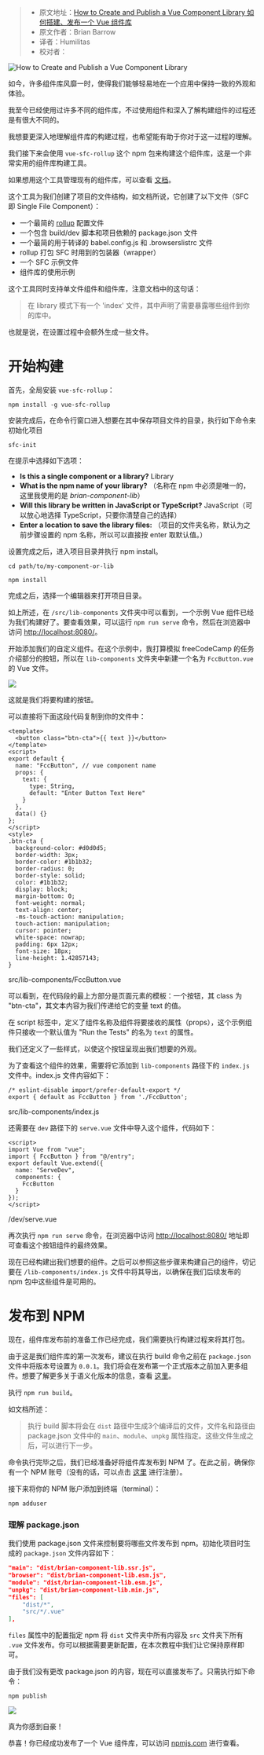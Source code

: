 > * 原文地址：[How to Create and Publish a Vue Component Library 如何搭建、发布一个 Vue 组件库](https://www.freecodecamp.org/news/how-to-create-and-publish-a-vue-component-library/)
> * 原文作者：Brian Barrow
> * 译者：Humilitas
> * 校对者：

![How to Create and Publish a Vue Component Library](https://www.freecodecamp.org/news/content/images/size/w2000/2020/07/trnava-university-BEEyeib-am8-unsplash.jpg)

如今，许多组件库风靡一时，使得我们能够轻易地在一个应用中保持一致的外观和体验。

我至今已经使用过许多不同的组件库，不过使用组件和深入了解构建组件的过程还是有很大不同的。

我想要更深入地理解组件库的构建过程，也希望能有助于你对于这一过程的理解。

我们接下来会使用 `vue-sfc-rollup` 这个 npm 包来构建这个组件库，这是一个非常实用的组件库构建工具。

如果想用这个工具管理现有的组件库，可以查看 [文档][1]。

这个工具为我们创建了项目的文件结构，如文档所说，它创建了以下文件（SFC 即 Single File Component）：

-   一个最简的 [rollup][2] 配置文件
-   一个包含 build/dev 脚本和项目依赖的 package.json 文件
-   一个最简的用于转译的 babel.config.js 和 .browserslistrc 文件
-   rollup 打包 SFC 时用到的包装器（wrapper）
-   一个 SFC 示例文件
-   组件库的使用示例

这个工具同时支持单文件组件和组件库，注意文档中的这句话：

> 在 library 模式下有一个 'index' 文件，其中声明了需要暴露哪些组件到你的库中。

也就是说，在设置过程中会额外生成一些文件。

# 开始构建

首先，全局安装 `vue-sfc-rollup`：

`npm install -g vue-sfc-rollup`

安装完成后，在命令行窗口进入想要在其中保存项目文件的目录，执行如下命令来初始化项目

`sfc-init`

在提示中选择如下选项：

-   **Is this a single component or a library?**  Library
-   **What is the npm name of your library?**  （名称在 npm 中必须是唯一的，这里我使用的是 _brian-component-lib_）
-   **Will this library be written in JavaScript or TypeScript?** JavaScript（可以放心地选择 TypeScript，只要你清楚自己的选择）
-   **Enter a location to save the library files:** （项目的文件夹名称，默认为之前步骤设置的 npm 名称，所以可以直接按 enter 取默认值。）

设置完成之后，进入项目目录并执行 npm install。

```
cd path/to/my-component-or-lib

npm install
```

完成之后，选择一个编辑器来打开项目目录。

如上所述，在 `/src/lib-components` 文件夹中可以看到，一个示例 Vue 组件已经为我们构建好了。要查看效果，可以运行 `npm run serve` 命令，然后在浏览器中访问 [http://localhost:8080/][3]。

开始添加我们的自定义组件。在这个示例中，我打算模拟 freeCodeCamp 的任务介绍部分的按钮，所以在 `lib-components` 文件夹中新建一个名为 `FccButton.vue` 的 Vue 文件。

![](https://www.freecodecamp.org/news/content/images/2020/07/Screen-Shot-2020-07-22-at-10.08.05-AM.png)

这就是我们将要构建的按钮。

可以直接将下面这段代码复制到你的文件中：

```vue
<template>
  <button class="btn-cta">{{ text }}</button>
</template>
<script>
export default {
  name: "FccButton", // vue component name
  props: {
    text: {
      type: String,
      default: "Enter Button Text Here"
    }
  },
  data() {}
};
</script>
<style>
.btn-cta {
  background-color: #d0d0d5;
  border-width: 3px;
  border-color: #1b1b32;
  border-radius: 0;
  border-style: solid;
  color: #1b1b32;
  display: block;
  margin-bottom: 0;
  font-weight: normal;
  text-align: center;
  -ms-touch-action: manipulation;
  touch-action: manipulation;
  cursor: pointer;
  white-space: nowrap;
  padding: 6px 12px;
  font-size: 18px;
  line-height: 1.42857143;
}

```

src/lib-components/FccButton.vue

可以看到，在代码段的最上方部分是页面元素的模板：一个按钮，其 class 为 "btn-cta"，其文本内容为我们传递给它的变量 text 的值。

在 script 标签中，定义了组件名称及组件将要接收的属性（props），这个示例组件只接收一个默认值为 "Run the Tests" 的名为 `text` 的属性。

我们还定义了一些样式，以使这个按钮呈现出我们想要的外观。

为了查看这个组件的效果，需要将它添加到 `lib-components` 路径下的 `index.js` 文件中。index.js 文件内容如下：

```
/* eslint-disable import/prefer-default-export */
export { default as FccButton } from './FccButton';
```

src/lib-components/index.js

还需要在 `dev` 路径下的 `serve.vue` 文件中导入这个组件，代码如下：

```
<script>
import Vue from "vue";
import { FccButton } from "@/entry";
export default Vue.extend({
  name: "ServeDev",
  components: {
    FccButton
  }
});
</script>

```

/dev/serve.vue

再次执行 `npm run serve` 命令，在浏览器中访问 [http://localhost:8080/][4] 地址即可查看这个按钮组件的最终效果。

现在已经构建出我们想要的组件。之后可以参照这些步骤来构建自己的组件，切记要在 `/lib-components/index.js` 文件中将其导出，以确保在我们后续发布的 npm 包中这些组件是可用的。

# 发布到 NPM

现在，组件库发布前的准备工作已经完成，我们需要执行构建过程来将其打包。

由于这是我们组件库的第一次发布，建议在执行 build 命令之前在 `package.json` 文件中将版本号设置为 `0.0.1`。我们将会在发布第一个正式版本之前加入更多组件。想要了解更多关于语义化版本的信息，查看 [这里][5]。

执行 `npm run build`。

如文档所述：

> 执行 build 脚本将会在 `dist` 路径中生成3个编译后的文件，文件名和路径由 package.json 文件中的 `main`、`module`、`unpkg` 属性指定。这些文件生成之后，可以进行下一步。

命令执行完毕之后，我们已经准备好将组件库发布到 NPM 了。在此之前，确保你有一个 NPM 账号（没有的话，可以点击 [这里][6] 进行注册）。

接下来将你的 NPM 账户添加到终端（terminal）：

`npm adduser`

### 理解 package.json

我们使用 package.json 文件来控制要将哪些文件发布到 npm。初始化项目时生成的 `package.json` 文件内容如下：

```json
"main": "dist/brian-component-lib.ssr.js",
"browser": "dist/brian-component-lib.esm.js",
"module": "dist/brian-component-lib.esm.js",
"unpkg": "dist/brian-component-lib.min.js",
"files": [
    "dist/*",
    "src/*/.vue"
],
```

`files` 属性中的配置指定 npm 将 `dist` 文件夹中所有内容及 `src` 文件夹下所有 `.vue` 文件发布。你可以根据需要更新配置，在本次教程中我们让它保持原样即可。

由于我们没有更改 package.json 的内容，现在可以直接发布了。只需执行如下命令：

`npm publish`

![](https://www.freecodecamp.org/news/content/images/2020/07/hy.gif)

真为你感到自豪！

恭喜！你已经成功发布了一个 Vue 组件库，可以访问 [npmjs.com][7] 进行查看。

[1]: https://www.npmjs.com/package/vue-sfc-rollup
[2]: https://rollupjs.org/
[3]: http://localhost:8080/
[4]: http://localhost:8080/
[5]: https://docs.npmjs.com/about-semantic-versioning
[6]: https://www.npmjs.com/
[7]: https://www.npmjs.com/
